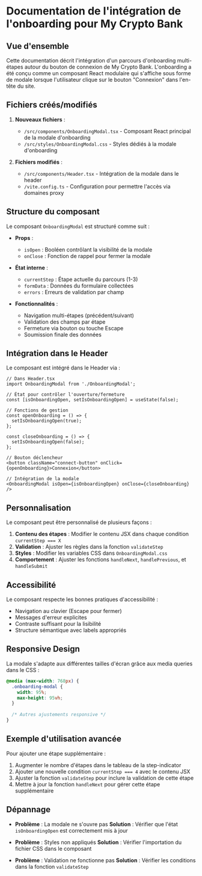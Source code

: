 # Documentation de l'intégration de l'onboarding pour My Crypto Bank

## Vue d'ensemble

Cette documentation décrit l'intégration d'un parcours d'onboarding multi-étapes autour du bouton de connexion de My Crypto Bank. L'onboarding a été conçu comme un composant React modulaire qui s'affiche sous forme de modale lorsque l'utilisateur clique sur le bouton "Connexion" dans l'en-tête du site.

## Fichiers créés/modifiés

1. **Nouveaux fichiers** :
   - `/src/components/OnboardingModal.tsx` - Composant React principal de la modale d'onboarding
   - `/src/styles/OnboardingModal.css` - Styles dédiés à la modale d'onboarding

2. **Fichiers modifiés** :
   - `/src/components/Header.tsx` - Intégration de la modale dans le header
   - `/vite.config.ts` - Configuration pour permettre l'accès via domaines proxy

## Structure du composant

Le composant `OnboardingModal` est structuré comme suit :

- **Props** :
  - `isOpen` : Booléen contrôlant la visibilité de la modale
  - `onClose` : Fonction de rappel pour fermer la modale

- **État interne** :
  - `currentStep` : Étape actuelle du parcours (1-3)
  - `formData` : Données du formulaire collectées
  - `errors` : Erreurs de validation par champ

- **Fonctionnalités** :
  - Navigation multi-étapes (précédent/suivant)
  - Validation des champs par étape
  - Fermeture via bouton ou touche Escape
  - Soumission finale des données

## Intégration dans le Header

Le composant est intégré dans le Header via :

```tsx
// Dans Header.tsx
import OnboardingModal from './OnboardingModal';

// État pour contrôler l'ouverture/fermeture
const [isOnboardingOpen, setIsOnboardingOpen] = useState(false);

// Fonctions de gestion
const openOnboarding = () => {
  setIsOnboardingOpen(true);
};

const closeOnboarding = () => {
  setIsOnboardingOpen(false);
};

// Bouton déclencheur
<button className="connect-button" onClick={openOnboarding}>Connexion</button>

// Intégration de la modale
<OnboardingModal isOpen={isOnboardingOpen} onClose={closeOnboarding} />
```

## Personnalisation

Le composant peut être personnalisé de plusieurs façons :

1. **Contenu des étapes** : Modifier le contenu JSX dans chaque condition `currentStep === X`
2. **Validation** : Ajuster les règles dans la fonction `validateStep`
3. **Styles** : Modifier les variables CSS dans `OnboardingModal.css`
4. **Comportement** : Ajuster les fonctions `handleNext`, `handlePrevious`, et `handleSubmit`

## Accessibilité

Le composant respecte les bonnes pratiques d'accessibilité :

- Navigation au clavier (Escape pour fermer)
- Messages d'erreur explicites
- Contraste suffisant pour la lisibilité
- Structure sémantique avec labels appropriés

## Responsive Design

La modale s'adapte aux différentes tailles d'écran grâce aux media queries dans le CSS :

```css
@media (max-width: 768px) {
  .onboarding-modal {
    width: 95%;
    max-height: 95vh;
  }
  
  /* Autres ajustements responsive */
}
```

## Exemple d'utilisation avancée

Pour ajouter une étape supplémentaire :

1. Augmenter le nombre d'étapes dans le tableau de la step-indicator
2. Ajouter une nouvelle condition `currentStep === 4` avec le contenu JSX
3. Ajuster la fonction `validateStep` pour inclure la validation de cette étape
4. Mettre à jour la fonction `handleNext` pour gérer cette étape supplémentaire

## Dépannage

- **Problème** : La modale ne s'ouvre pas
  **Solution** : Vérifier que l'état `isOnboardingOpen` est correctement mis à jour

- **Problème** : Styles non appliqués
  **Solution** : Vérifier l'importation du fichier CSS dans le composant

- **Problème** : Validation ne fonctionne pas
  **Solution** : Vérifier les conditions dans la fonction `validateStep`
